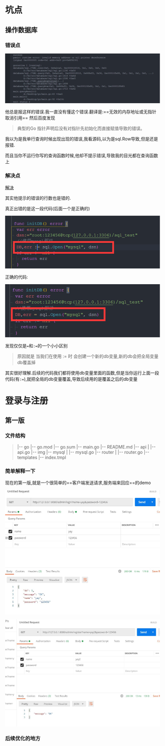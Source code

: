 # 坑点

## 操作数据库

### 错误点

![image-20210118232238407](img/1.png)

他总是报这样的错误.我一直没有懂这个错误.翻译是:==无效的内存地址或无指针取消引用== 然后百度发现

> 典型的Go 指针声明后没有对指针先初始化而直接赋值导致的错误。

我以为是我单行查询时候出现出现的错误,我看源码,以为是sql.Row导致,但是还是报错.

而且当你不运行你写的查询函数时候,他却不提示错误,导致我的目光都在查询函数上

### 解决点

[解决](https://studygolang.com/articles/19672?fr=sidebar)

其实他提示的错误的行数也是错的.

真正出错的是这一段代码(后面一个是正确的)

![image-20210118232839835](img/3.png)

正确的代码:

![image-20210118232820230](img/2.png)

发现仅仅是`=`和`:=`的一个小小区别

>原因就是
>当我们在使用 := 时 会创建一个新的db变量,新的db会把全局变量db覆盖掉

其实很好理解.后续的代码我们都将使用db变量里面的函数,但是当你运行上面一段代码(有`:=`),就把全局的db变量覆盖,导致后续用的是覆盖之后的db变量



# 登录与注册

## 第一版

### 文件结构

> |-- go
>     |-- go.mod
>     |-- go.sum
>     |-- main.go
>     |-- README.md
>     |-- api
>     |   |-- api.go
>     |-- img
>     |-- mysql
>     |   |-- mysql.go
>     |-- router
>     |   |-- router.go
>     |-- templates
>         |-- index.tmpl

### 简单解释一下

现在的第一版,就是一个很简单的==客户端发送请求,服务端来回应==的demo

![tupian](img/4.jpg)

![tupian](img/5.jpg)

### 后续优化的地方

